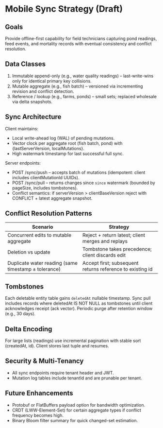 # Mobile Sync Strategy (Draft)

## Goals

Provide offline-first capability for field technicians capturing pond readings, feed events, and mortality records with eventual consistency and conflict resolution.

## Data Classes

1. Immutable append-only (e.g., water quality readings) – last-write-wins only for identical primary key collisions.
2. Mutable aggregate (e.g., fish batch) – versioned via incrementing revision and conflict detection.
3. Reference / lookup (e.g., farms, ponds) – small sets; replaced wholesale via delta snapshots.

## Sync Architecture

Client maintains:

- Local write-ahead log (WAL) of pending mutations.
- Vector clock per aggregate root (fish batch, pond) with {lastServerVersion, localMutations}.
- High watermark timestamp for last successful full sync.

Server endpoints:

- POST /sync/push – accepts batch of mutations (idempotent: client includes clientMutationId UUIDs).
- POST /sync/pull – returns changes since `since` watermark (bounded by pageSize, includes tombstones).
- Conflict semantics: if serverVersion > clientBaseVersion reject with CONFLICT + latest aggregate snapshot.

## Conflict Resolution Patterns

| Scenario | Strategy |
|----------|----------|
| Concurrent edits to mutable aggregate | Reject + return latest; client merges and replays |
| Deletion vs update | Tombstone takes precedence; client discards edit |
| Duplicate water reading (same timestamp ± tolerance) | Accept first; subsequent returns reference to existing id |

## Tombstones

Each deletable entity table gains `deletedAt` nullable timestamp. Sync pull includes records where deletedAt IS NOT NULL as tombstones until client acknowledges receipt (ack vector). Periodic purge after retention window (e.g., 30 days).

## Delta Encoding

For large lists (readings) use incremental pagination with stable sort (createdAt, id). Client stores last tuple and resumes.

## Security & Multi-Tenancy

- All sync endpoints require tenant header and JWT.
- Mutation log tables include tenantId and are prunable per tenant.

## Future Enhancements

- Protobuf or FlatBuffers payload option for bandwidth optimization.
- CRDT (LWW-Element-Set) for certain aggregate types if conflict frequency becomes high.
- Binary Bloom filter summary for quick changed-set estimation.
